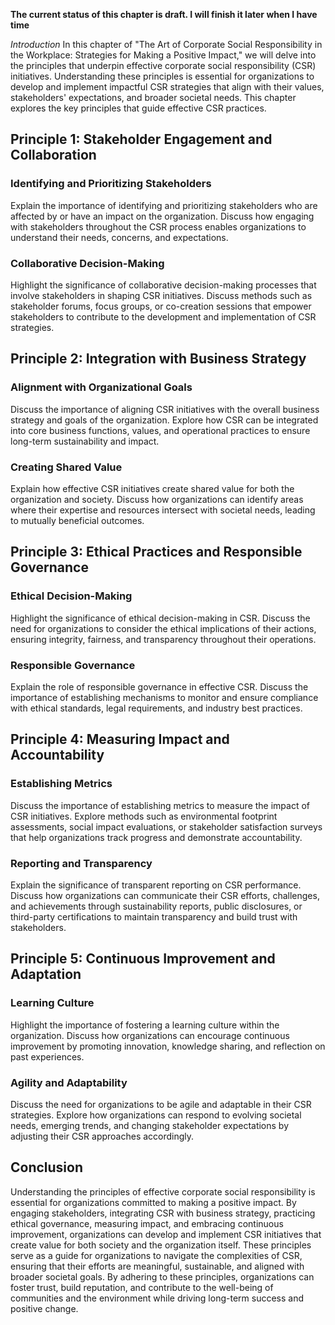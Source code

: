 **The current status of this chapter is draft. I will finish it later when I have time**

*Introduction* In this chapter of "The Art of Corporate Social Responsibility in the Workplace: Strategies for Making a Positive Impact," we will delve into the principles that underpin effective corporate social responsibility (CSR) initiatives. Understanding these principles is essential for organizations to develop and implement impactful CSR strategies that align with their values, stakeholders' expectations, and broader societal needs. This chapter explores the key principles that guide effective CSR practices.

Principle 1: Stakeholder Engagement and Collaboration
-----------------------------------------------------

### Identifying and Prioritizing Stakeholders

Explain the importance of identifying and prioritizing stakeholders who are affected by or have an impact on the organization. Discuss how engaging with stakeholders throughout the CSR process enables organizations to understand their needs, concerns, and expectations.

### Collaborative Decision-Making

Highlight the significance of collaborative decision-making processes that involve stakeholders in shaping CSR initiatives. Discuss methods such as stakeholder forums, focus groups, or co-creation sessions that empower stakeholders to contribute to the development and implementation of CSR strategies.

Principle 2: Integration with Business Strategy
-----------------------------------------------

### Alignment with Organizational Goals

Discuss the importance of aligning CSR initiatives with the overall business strategy and goals of the organization. Explore how CSR can be integrated into core business functions, values, and operational practices to ensure long-term sustainability and impact.

### Creating Shared Value

Explain how effective CSR initiatives create shared value for both the organization and society. Discuss how organizations can identify areas where their expertise and resources intersect with societal needs, leading to mutually beneficial outcomes.

Principle 3: Ethical Practices and Responsible Governance
---------------------------------------------------------

### Ethical Decision-Making

Highlight the significance of ethical decision-making in CSR. Discuss the need for organizations to consider the ethical implications of their actions, ensuring integrity, fairness, and transparency throughout their operations.

### Responsible Governance

Explain the role of responsible governance in effective CSR. Discuss the importance of establishing mechanisms to monitor and ensure compliance with ethical standards, legal requirements, and industry best practices.

Principle 4: Measuring Impact and Accountability
------------------------------------------------

### Establishing Metrics

Discuss the importance of establishing metrics to measure the impact of CSR initiatives. Explore methods such as environmental footprint assessments, social impact evaluations, or stakeholder satisfaction surveys that help organizations track progress and demonstrate accountability.

### Reporting and Transparency

Explain the significance of transparent reporting on CSR performance. Discuss how organizations can communicate their CSR efforts, challenges, and achievements through sustainability reports, public disclosures, or third-party certifications to maintain transparency and build trust with stakeholders.

Principle 5: Continuous Improvement and Adaptation
--------------------------------------------------

### Learning Culture

Highlight the importance of fostering a learning culture within the organization. Discuss how organizations can encourage continuous improvement by promoting innovation, knowledge sharing, and reflection on past experiences.

### Agility and Adaptability

Discuss the need for organizations to be agile and adaptable in their CSR strategies. Explore how organizations can respond to evolving societal needs, emerging trends, and changing stakeholder expectations by adjusting their CSR approaches accordingly.

Conclusion
----------

Understanding the principles of effective corporate social responsibility is essential for organizations committed to making a positive impact. By engaging stakeholders, integrating CSR with business strategy, practicing ethical governance, measuring impact, and embracing continuous improvement, organizations can develop and implement CSR initiatives that create value for both society and the organization itself. These principles serve as a guide for organizations to navigate the complexities of CSR, ensuring that their efforts are meaningful, sustainable, and aligned with broader societal goals. By adhering to these principles, organizations can foster trust, build reputation, and contribute to the well-being of communities and the environment while driving long-term success and positive change.

